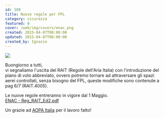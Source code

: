 ```yaml
---
id: 188
title: Nuove regole per FPL
category: sicurezza
featured: 0
cover: /web/img/covers/enac.png
created: 2015-04-07T08:00:00
updated: 2015-04-07T08:00:00
created_by: Ignazio
---
```


<img class="float-start mr-3 mb-4 w-[280px]" src="/web/img/covers/enac.png"/>

Buongiorno a tutti,<br/>
vi segnaliamo l'uscita del RAIT (Regole dell'Aria Italia) con l'introduzione del piano di volo abbreviato, ovvero potremo tornare ad attraversare gli spazi aerei controllati, senza bisogno del FPL, queste modifiche sono contenute a pag 6/7 (RAIT.4005).

Le nuove regole entreranno in vigore dal 1 Maggio.<br/>
<a href="https://www.enac.gov.it/repository/ContentManagement/information/P743038137/Reg_RAIT_Ed2.pdf" target="_blank">ENAC - Reg_RAIT_Ed2.pdf</a>

Un grazie ad <a href="https://www.aopa.it/">AOPA Italia</a> per il lavoro fatto!

